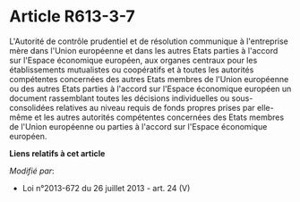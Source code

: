 # Article R613-3-7

L'Autorité de contrôle prudentiel et de résolution communique à l'entreprise mère dans l'Union européenne et dans les autres
Etats parties à l'accord sur l'Espace économique européen, aux organes centraux pour les établissements mutualistes ou
coopératifs et à toutes les autorités compétentes concernées des autres Etats membres de l'Union européenne ou des autres
Etats parties à l'accord sur l'Espace économique européen un document rassemblant toutes les décisions individuelles ou sous-
consolidées relatives au niveau requis de fonds propres prises par elle-même et les autres autorités compétentes concernées
des Etats membres de l'Union européenne ou parties à l'accord sur l'Espace économique européen.

**Liens relatifs à cet article**

_Modifié par_:

  - Loi n°2013-672 du 26 juillet 2013 - art. 24 (V)
